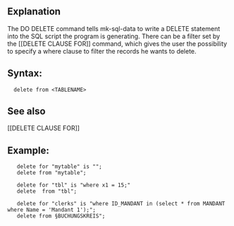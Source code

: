 ## Explanation

The DO DELETE command tells mk-sql-data to write a DELETE statement into the SQL script the program is generating. There can be a filter set by the [[DELETE CLAUSE FOR]] command, which gives the user the possibility to specify a where clause to filter the records he wants to delete.

## Syntax:

```
  delete from <TABLENAME> 
```
## See also
   [[DELETE CLAUSE FOR]]

## Example:

```
   delete for "mytable" is "";
   delete from "mytable";

   delete for "tbl" is "where x1 = 15;"
   delete  from "tbl";

   delete for "clerks" is "where ID_MANDANT in (select * from MANDANT where Name = 'Mandant 1');";
   delete from §BUCHUNGSKREIS";
```

